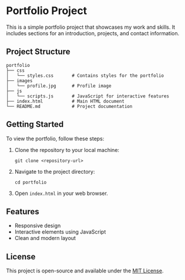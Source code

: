 # Portfolio Project

This is a simple portfolio project that showcases my work and skills. It includes sections for an introduction, projects, and contact information.

## Project Structure

```
portfolio
├── css
│   └── styles.css       # Contains styles for the portfolio
├── images
│   └── profile.jpg      # Profile image
├── js
│   └── scripts.js       # JavaScript for interactive features
├── index.html           # Main HTML document
└── README.md            # Project documentation
```

## Getting Started

To view the portfolio, follow these steps:

1. Clone the repository to your local machine:
   ```
   git clone <repository-url>
   ```

2. Navigate to the project directory:
   ```
   cd portfolio
   ```

3. Open `index.html` in your web browser.

## Features

- Responsive design
- Interactive elements using JavaScript
- Clean and modern layout

## License

This project is open-source and available under the [MIT License](LICENSE).